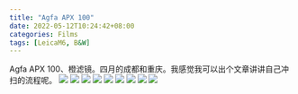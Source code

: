 ```yaml
---
title: "Agfa APX 100"
date: 2022-05-12T10:24:42+08:00
categories: Films
tags: [LeicaM6, B&W]
---
```

Agfa APX 100、橙滤镜。四月的成都和重庆。我感觉我可以出个文章讲讲自己冲扫的流程呢。
![](https://i04.cc/r/202205121022209.jpg)
![](https://i04.cc/r/202205121022211.jpg)
![](https://i04.cc/r/202205121022212.jpg)
![](https://i04.cc/r/202205121022213.jpg)
![](https://i04.cc/r/202205121022214.jpg)
![](https://i04.cc/r/202205121022215.jpg)
![](https://i04.cc/r/202205121022216.jpg)
![](https://i04.cc/r/202205121022217.jpg)
![](https://i04.cc/r/202205121022218.jpg)

